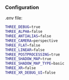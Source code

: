 ### Configuration

.env file:
```bash
THREE_DEBUG=true
THREE_ALPHA=false
THREE_ANTIALIAS=false
THREE_CAMERA=perspective
THREE_FLAT=false
THREE_LINEAR=false
THREE_POSTPROCESSING=true
THREE_SHADOW_MAP=true
THREE_SHADOW_MAP_TYPE=basic
THREE_XR=false
THREE_XR_DEBUG_UI=false
```
